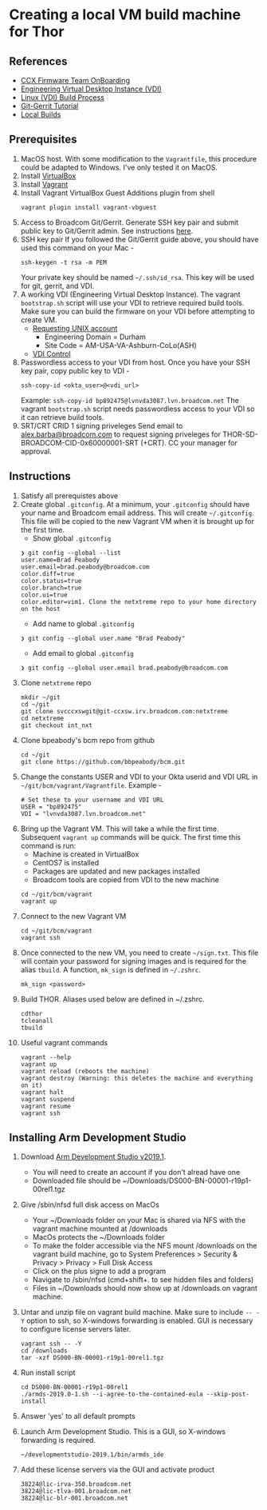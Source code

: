 # Creating a local VM build machine for Thor
## References
* [CCX Firmware Team OnBoarding](https://docs.google.com/document/d/15jdL361R0cant69XORYLjb7aG75idEfXBIMwFsX2o3M/edit#heading=h.3ndlkh5q3sci)
* [Engineering Virtual Desktop Instance (VDI)](https://sites.google.com/a/broadcom.com/i-t-global-rnd-services/home/unix/vdi)
* [Linux (VDI) Build Process](https://docs.google.com/document/d/1oI2yavh8tIoeKwNg7VZOemNTiE7XfOW6zvX8ploBBOU/edit#heading=h.9c19pik1d7ya)
* [Git-Gerrit Tutorial](http://confluence.broadcom.com/pages/viewpage.action?spaceKey=CCXSW&title=Git-Gerrit+Tutorial)
* [Local Builds](https://docs.google.com/document/d/1ZbmxJGbDqog0OkuCPEiXdKKLtJC6OIJlmzclZP1GqVU/edit#heading=h.h9x9x4f473xn)

## Prerequisites
1. MacOS host.  With some modification to the `Vagrantfile`, this procedure could be adapted to Windows. I've only tested it on MacOS.
1. Install [VirtualBox](https://www.virtualbox.org/wiki/Downloads)
1. Install [Vagrant](https://www.vagrantup.com/downloads.html)
1. Install Vagrant VirtualBox Guest Additions plugin from shell
   ```
   vagrant plugin install vagrant-vbguest
   ```
1. Access to Broadcom Git/Gerrit.  Generate SSH key pair and submit public key to Git/Gerrit admin. See instructions [here](http://confluence.broadcom.com/pages/viewpage.action?spaceKey=CCXSW&title=Git-Gerrit+Tutorial#Git-GerritTutorial-GettingAccess).
1. SSH key pair
   If you followed the Git/Gerrit guide above, you should have used this command on your Mac -
   ```
   ssh-keygen -t rsa -m PEM
   ```
   Your private key should be named `~/.ssh/id_rsa`. This key will be used for git, gerrit, and VDI.
1. A working VDI (Engineering Virtual Desktop Instance). The vagrant `bootstrap.sh` script will use your VDI to retrieve required build tools.  Make sure you can build the firmware on your VDI before attempting to create VM.
   * [Requesting UNIX account](https://broadcomprd.service-now.com/sp?id=sc_cat_item&sys_id=ab444dcd2b61b500391636a3e4da15bc&sysparm_category=e255226f13da9f40551ed2f18144b079)
     * Engineering Domain = Durham
     * Site Code = AM-USA-VA-Ashburn-CoLo(ASH)
   * [VDI Control](https://unixrnd.sjs.avagotech.net/tools/vdi/request.php)
1. Passwordless access to your VDI from host. Once you have your SSH key pair, copy public key to VDI -
   ```
   ssh-copy-id <okta_user>@<vdi_url>
   ```
   Example:  `ssh-copy-id bp892475@lvnvda3087.lvn.broadcom.net`
   The vagrant `bootstrap.sh` script needs passwordless access to your VDI so it can retrieve build tools.
1. SRT/CRT CRID 1 signing priveleges
   Send email to alex.barba@broadcom.com to request signing priveleges for THOR-SD-BROADCOM-CID-0x60000001-SRT (+CRT).  CC your manager for approval.
   
## Instructions
1. Satisfy all prerequistes above
1. Create global `.gitconfig`.  At a minimum, your `.gitconfig` should have your name and Broadcom email address. This will create `~/.gitconfig`.  This file will be copied to the new Vagrant VM when it is brought up for the first time.
   * Show global `.gitconfig`
   ```
   ❯ git config --global --list
   user.name=Brad Peabody
   user.email=brad.peabody@broadcom.com
   color.diff=true
   color.status=true
   color.branch=true
   color.ui=true
   color.editor=vim1. Clone the netxtreme repo to your home directory on the host
   ```
   * Add name to global `.gitconfig`
   ```
   ❯ git config --global user.name "Brad Peabody"
   ```
   * Add email to global `.gitconfig`
   ```
   ❯ git config --global user.email brad.peabody@broadcom.com
   ```
1. Clone `netxtreme` repo
   ```
   mkdir ~/git
   cd ~/git
   git clone svcccxswgit@git-ccxsw.irv.broadcom.com:netxtreme
   cd netxtreme
   git checkout int_nxt
   ```
1. Clone bpeabody's bcm repo from github
   ```
   cd ~/git
   git clone https://github.com/bbpeabody/bcm.git
   ```
1. Change the constants USER and VDI to your Okta userid and VDI URL in `~/git/bcm/vagrant/Vagrantfile`. Example -
   ```
   # Set these to your username and VDI URL
   USER = "bp892475"
   VDI = "lvnvda3087.lvn.broadcom.net"
   ```
1. Bring up the Vagrant VM. This will take a while the first time. Subsequent `vagrant up` commands will be quick. The first time this command is run:
   * Machine is created in VirtualBox
   * CentOS7 is installed
   * Packages are updated and new packages installed
   * Broadcom tools are copied from VDI to the new machine
   ```
   cd ~/git/bcm/vagrant
   vagrant up
   ```
1. Connect to the new Vagrant VM
   ```
   cd ~/git/bcm/vagrant
   vagrant ssh
   ```
1. Once connected to the new VM, you need to create `~/sign.txt`.  This file will contain your password for signing images and is required for the alias `tbuild`.  A function, `mk_sign` is defined in `~/.zshrc`.
   ```
   mk_sign <password>
   ```
1. Build THOR. Aliases used below are defined in ~/.zshrc.
   ```
   cdthor
   tcleanall
   tbuild
   ```
1. Useful vagrant commands
   ```
   vagrant --help
   vagrant up
   vagrant reload (reboots the machine)
   vagrant destroy (Warning: this deletes the machine and everything on it)
   vagrant halt
   vagrant suspend
   vagrant resume
   vagrant ssh
   ```
## Installing Arm Development Studio
1. Download [Arm Development Studio v2019.1](https://developer.arm.com/tools-and-software/embedded/arm-development-studio/downloads).  
   * You will need to create an account if you don't alread have one
   * Downloaded file should be ~/Downloads/DS000-BN-00001-r19p1-00rel1.tgz

1. Give /sbin/nfsd full disk access on MacOs
   * Your ~/Downloads folder on your Mac is shared via NFS with the vagrant machine mounted at /downloads
   * MacOs protects the ~/Downloads folder
   * To make the folder accessible via the NFS mount /downloads on the vagrant build machine, go to
     System Preferences > Security & Privacy > Privacy > Full Disk Access
   * Click on the plus signe to add a program
   * Navigate to /sbin/nfsd (cmd+shift+. to see hidden files and folders)
   * Files in ~/Downloads should now show up at /downloads on vagrant machine.

1. Untar and unzip file on vagrant build machine.  Make sure to include `-- -Y` option to ssh, so X-windows forwarding is enabled. GUI is necessary to configure license servers later.
   ```
   vagrant ssh -- -Y
   cd /downloads
   tar -xzf DS000-BN-00001-r19p1-00rel1.tgz
   ```
  
1. Run install script
   ```
   cd DS000-BN-00001-r19p1-00rel1
   ./armds-2019.0-1.sh --i-agree-to-the-contained-eula --skip-post-install
   ```
   
1. Answer 'yes' to all default prompts

1. Launch Arm Development Studio.  This is a GUI, so X-windows forwarding is required.
   ```
   ~/developmentstudio-2019.1/bin/armds_ide
   ```

1. Add these license servers via the GUI and activate product
   ```
   38224@lic-irva-350.broadcom.net
   38224@lic-tlva-001.broadcom.net
   38224@lic-blr-001.broadcom.net
   ```

